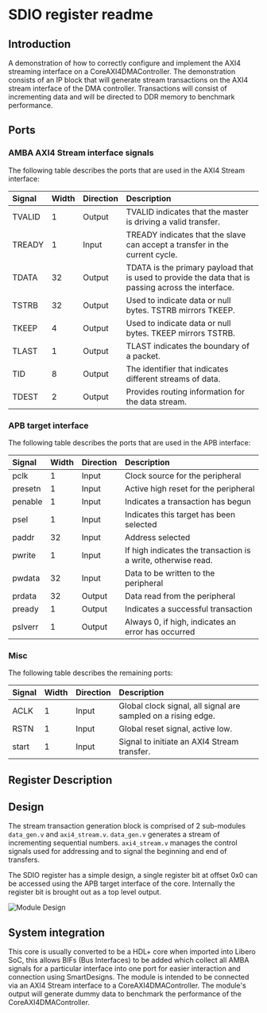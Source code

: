# SDIO register readme

## Introduction

A demonstration of how to correctly configure and implement the AXI4 streaming interface on a CoreAXI4DMAController.
The demonstration consists of an IP block that will generate stream transactions on the AXI4 stream interface of the DMA controller. Transactions will consist of incrementing data and will be directed to DDR memory to benchmark performance.

## Ports

### AMBA AXI4 Stream interface signals

The following table describes the ports that are used in the AXI4 Stream interface:

| Signal  | Width | Direction | Description                                                   |
|:--------|:------|:----------|:--------------------------------------------------------------|
| TVALID    |   1   |   Output  |   TVALID indicates that the master is driving a valid transfer. |
| TREADY    |   1   |   Input   |   TREADY indicates that the slave can accept a transfer in the current cycle.  |
| TDATA     |   32  |   Output  |   TDATA is the primary payload that is used to provide the data that is passing across the interface.   |
| TSTRB     |   32  |   Output  |   Used to indicate data or null bytes. TSTRB mirrors TKEEP.   |   
| TKEEP     |   4   |   Output  |   Used to indicate data or null bytes. TKEEP mirrors TSTRB.   |   
| TLAST     |   1   |   Output  |   TLAST indicates the boundary of a packet.   |
| TID       |   8   |   Output  |   The identifier that indicates different streams of data.    |
| TDEST     |   2   |   Output  |   Provides routing information for the data stream.   |

### APB target interface

The following table describes the ports that are used in the APB interface:

| Signal  | Width | Direction | Description                                                   |
|:--------|:------|:----------|:--------------------------------------------------------------|
| pclk    | 1     | Input     | Clock source for the peripheral                               |
| presetn | 1     | Input     | Active high reset for the peripheral                          |
| penable | 1     | Input     | Indicates a transaction has begun                             |
| psel    | 1     | Input     | Indicates this target has been selected                       |
| paddr   | 32    | Input     | Address selected                                              |
| pwrite  | 1     | Input     | If high indicates the transaction is a write, otherwise read. |
| pwdata  | 32    | Input     | Data to be written to the peripheral                          |
| prdata  | 32    | Output    | Data read from the peripheral                                 |
| pready  | 1     | Output    | Indicates a successful transaction                            |
| pslverr | 1     | Output    | Always 0, if high, indicates an error has occurred            |

### Misc

The following table describes the remaining ports:

| Signal  | Width | Direction | Description                                                   |
|:--------|:------|:----------|:--------------------------------------------------------------|
| ACLK      |   1   |   Input   |   Global clock signal, all signal are sampled on a rising edge.   |
| RSTN      |   1   |   Input   |   Global reset signal, active low.        |
| start     |   1   |   Input   |   Signal to initiate an AXI4 Stream transfer.   |

## Register Description

## Design

The stream transaction generation block is comprised of 2 sub-modules `data_gen.v` and `axi4_stream.v`.
`data_gen.v` generates a stream of incrementing sequential numbers. `axi4_stream.v` manages the control signals used for addressing and to signal the beginning and end of transfers.



The SDIO register has a simple design, a single register bit at offset 0x0 can be accessed using the APB target interface of the core. Internally the register bit is brought out as a top level output.

![Module Design](./axi4_stream_module_block.drawio.svg)

## System integration

This core is usually converted to be a HDL+ core when imported into Libero SoC, this allows BIFs (Bus Interfaces) to be added which collect all AMBA signals for a particular interface into one port for easier interaction and connection using SmartDesigns. The module is intended to be connected via an AXI4 Stream interface to a CoreAXI4DMAController. The module's output will generate dummy data to benchmark the performance of the CoreAXI4DMAController.


